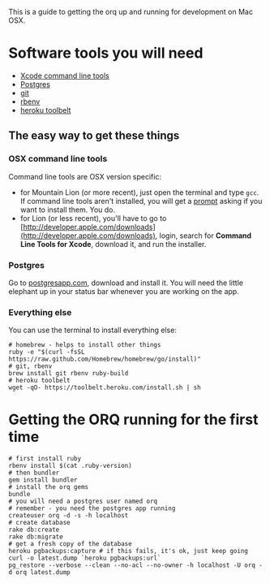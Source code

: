 This is a guide to getting the orq up and running for development on Mac OSX.

# Software tools you will need

* [Xcode command line tools](http://www.kennethreitz.org/essays/xcode-gcc-and-homebrew)
* [Postgres](http://postgresapp.com/)
* [git](http://git-scm.com/)
* [rbenv](https://github.com/sstephenson/rbenv)
* [heroku toolbelt](https://toolbelt.heroku.com/)



## The easy way to get these things
### OSX command line tools
Command line tools are OSX version specific:
* for Mountain Lion (or more recent), just open the terminal and type ``gcc``. If command line tools aren't installed, you will get a [prompt](http://railsapps.github.io/images/installing-mavericks-popup.png) asking if you want to install them. You do.
* for Lion (or less recent), you'll have to go to [http://developer.apple.com/downloads](http://developer.apple.com/downloads), login, search for **Command Line Tools for Xcode**, download it, and run the installer. 

### Postgres
Go to [postgresapp.com](http://postgresapp.com/), download and install it. You will need the little elephant up in your status bar whenever you are working on the app.

### Everything else
You can use the terminal to install everything else:

	# homebrew - helps to install other things
	ruby -e "$(curl -fsSL https://raw.github.com/Homebrew/homebrew/go/install)" 
	# git, rbenv
	brew install git rbenv ruby-build
	# heroku toolbelt
	wget -qO- https://toolbelt.heroku.com/install.sh | sh


# Getting the ORQ running for the first time
	# first install ruby
	rbenv install $(cat .ruby-version)
	# then bundler
	gem install bundler
	# install the orq gems
	bundle
	# you will need a postgres user named orq
	# remember - you need the postgres app running
	createuser orq -d -s -h localhost
	# create database
	rake db:create
	rake db:migrate
	# get a fresh copy of the database
	heroku pgbackups:capture # if this fails, it's ok, just keep going
	curl -o latest.dump `heroku pgbackups:url`
	pg_restore --verbose --clean --no-acl --no-owner -h localhost -U orq -d orq latest.dump